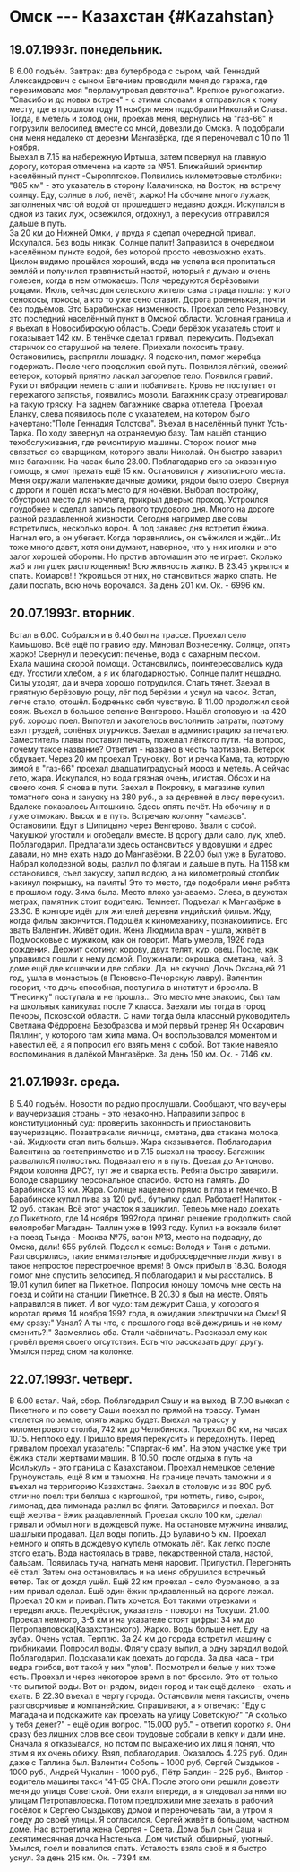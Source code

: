 # Омск --- Казахстан {#Kazahstan} 

## 19.07.1993г. понедельник.

   В 6.00 подъём. Завтрак: два бутерброда с сыром, чай. Геннадий Александрович с сыном Евгением проводили меня до гаража, где перезимовала моя "перламутровая девяточка". Крепкое рукопожатие. 
   "Спасибо и до новых встреч" - с этими словами я отправился к тому месту, где в прошлом году 11 ноября меня подобрали Николай и Слава. Тогда, в метель и холод они, проехав меня, вернулись на "газ-66" и погрузили велосипед вместе со мной, довезли до Омска. А подобрали они меня недалеко от деревни Мангазёрка, где я переночевал с 10 по 11 ноября.  
    Выехал в 7.15 на набережную Иртыша, затем повернул на главную дорогу, которая отмечена на карте за №51. Ближайший ориентир населённый пункт -Сыропятское. Появились километровые столбики: "885 км" - это указатель в сторону Калачинска, на Восток, на встречу солнцу. Еду, солнце в лоб, печёт, жарко! 
   На обочине много лужаек, заполненых чистой водой  от прошедшего недавно дождя. Искупался в одной из таких луж, освежился, отдохнул, а перекусив отправился дальше в путь.  
   За 20 км до Нижней Омки, у пруда я сделал очередной привал. Искупался. Без воды никак. Солнце палит! Заправился в очередном населённом пункте водой, без которой просто невозможно ехать.
   Циклон видимо прошёлся хороший, вода не успела вся пропитаться землёй и получился травянистый настой, который я думаю и очень полезен, когда в нем отмокаешь.
    Поля чередуются берёзовыми рощами. 
   Июль, сейчас для сельского жителя сама страда пошла: у кого сенокосы, покосы, а кто то уже сено ставит. Дорога ровненькая, почти без подъёмов. Это Барабинская низменность. Проехал село Резановку, это последний населённый пункт в Омской области. Условная граница и я въехал в Новосибирскую область. Среди берёзок указатель стоит и показывает  142 км. В тенёчке сделал привал, перекусить. 
    Подъехал старичок со старушкой на телеге. Приехали покосить траву. Остановились, распрягли лошадку. Я подскочил, помог жеребца подержать. После чего продолжил свой путь. 
  Появился лёгкий, свежий ветерок, который приятно ласкал загорелое тело. Появился гравий. Руки от вибрации неметь стали и побаливать. Кровь не поступает от пережатого запястья, появились мозоли. Багажник сразу отреагировал на такую тряску. На заднем багажнике сварка отлетела.
   Проехал Еланку, слева появилось поле с указателем, на котором было начертано:"Поле Геннадия Толстова".
   Въехал в населённый пункт Усть-Тарка. По ходу завернул на охраняемую базу. Там нашёл станцию техобслуживания, где ремонтирую машины. Сторож помог мне связаться со сварщиком, которого звали Николай. Он быстро заварил мне багажник. На часах было 23.00. Поблагодарив его за оказанную помощь, я смог прехать ещё 15 км. 
   Остановился у живописного места. Меня окружали маленькие дачные домики, рядом было озеро. Свернул с дороги и пошёл искать место для ночёвки. Выбрал постройку, обустроил место для ночлега, прикрыл дверью проход. Устроился поудобнее и сделал запись первого трудового дня. Много на дороге разной раздавленной живности. Сегодня например две совы встретились, несколько ворон. А под занавес дня встретил ёжика. Нагнал его, а он убегает. Когда поравнялись, он съёжился и ждёт...Их тоже много давят, хотя они думают, наверное, что у них иголки и это залог хорошей обороны. Но против автомашин это не играет. Сколько жаб и лягушек расплющенных! Всю живность жалко. 
   В 23.45 укрылся и спать. Комаров!!! Укроишься от них, но становиться жарко спать. Не дали поспать, всю ночь ворочался.
   За день 201 км. Ок. - 6996 км.

## 20.07.1993г. вторник.

Встал в 6.00. Собрался и в 6.40 был на трассе. Проехал село Камышово. Всё ещё по гравию еду. Миновал Вознесенку. Солнце, опять жарко! Свернул и перекусил: печенье, вода с сахарным песком.  
   Ехала машина скорой помощи. Остановились, поинтересовались куда еду. Угостили хлебом, а я их благодарностью. 
   Солнце палит нещадно. Силы уходят, да и вчера хорошо потрудился. Спать тянет. Заехал в приятную берёзовую рощу, лёг под берёзки и уснул на часок. 
   Встал, легче стало, отошёл. Бодренько себя чувствую.
  В 11.00 продолжил свой вояж. Въехал в большое селение Венгерово. Нашёл столовую и на 420 руб. хорошо поел. Выпотел и захотелось восполнить затраты, поэтому взял груздей, солёных огурчиков. 
  Заехал в администрацию за печатью. Заместитель главы поставил печать, пожелал лёгкого пути. На вопрос, почему такое название? Ответил - названо в честь партизана.
     Ветерок обдувает. Через 20 км проехал Труновку. Вот и речка Кама, та, которую зимой в "газ-66" проехал двадцатиградусный мороз и метель. А сейчас лето, жара. Искупался, но вода грязная очень, илистая. Обсох и на своего коня. Я снова в пути.
   Заехал в Покровку, в магазине купил томатного сока и закуску на 380 руб., а за деревней в лесу перекусил.
   Вдалеке показалось Антошкино. Здесь опять печёт. На обочину и в луже отмокаю. Высох и в путь. Встречаю колонну "камазов". Остановили. Едут в Шипицыно через Венгерово. Звали с собой. Чакушкой угостили и отобедали вместе. В дорогу дали сало, лук, хлеб. Поблагодарил. Предлагали здесь остановиться у вдовушки и адрес давали, но мне ехать надо до Мангазёрки. 
  В 22.00 был уже в Булатово. Набрал колодезной воды, разлил по флягам и дальше в путь. На 1158 км остановился, съел закуску, запил водою, а на километровый столбик накинул покрышку, на память! Это то место, где подобрали меня ребята в прошлом году. Зима была. Место плохо узнаваемо. Слева, в двухстах метрах, памятник стоит водителю.
    Темнеет. Подъехал к Мангазёрке в 23.30. В конторе идёт для жителей деревни индийский фильм. Жду, когда фильм закончится. Подошёл к киномеханику, познакомились. Его звать Валентин. Живёт один. Жена Людмила врач - ушла, живёт в Подмосковье с мужиком, как он говорит. Мать умерла, 1926 года рождения. Держит скотину: корову, двух телят, кур, овец. После, как управился пошли к нему домой.
   Поужинали: окрошка, сметана, чай. В доме ещё две кошечки и две собаки. Да, не скучно! Дочь Оксана,ей 21 год, ушла в монастырь (в Псковско-Печорскую лавру). Валентин говорит, что дочь способная, поступила в институт и бросила. В "Гнесинку" поступала и не прошла... Это место мне знакомо, был там на школьных каникулах после 7 класса. Заехали мы тогда в город Печоры, Псковской области. С нами тогда была классный руководитель Светлана Фёдоровна Безобразова и мой первый тренер Ян Оскарович Пяллинг, у которого там жила мама. Он воспользовался моментом и навестил её, а я попросил его взять меня с собой. Вот такие навеяло воспоминания в далёкой Мангазёрке. 
   За день 150 км. Ок. - 7146 км.

## 21.07.1993г. среда.

В 5.40 подъём. Новости по радио прослушали. Сообщают, что ваучеры и ваучеризация страны - это незаконно. Направили запрос в конституционный суд: проверить законность и приостановить ваучеризацию.
  Позавтракали: яичница, сметана, два стакана молока, чай. Жидкости стал пить больше. Жара сказывается. Поблагодарил Валентина за гостеприимство и в 7.15 выехал на трассу. Багажник развалилсЯ полностью. Подвязал его и в путь.
    Доехал до Антоново. Рядом колонна ДРСУ, тут же и сварка есть. Ребята быстро заварили. Володе сварщику персональное спасибо. Фото на память. До Барабинска 13 км.
  Жара. Солнце нацелено прямо в глаз и темечко. В Барабинске купил пива за 120 руб., бутылку сдал. Работает! Напиток - 12 руб. стакан.
 Всё этот участок я зациклил. Теперь мне надо доехать до Пикетного, где 14 ноября 1992года принял решение продолжить свой велопробег Магадан- Таллин уже в 1993 году. Купил на вокзале билет на поезд Тында - Москва №75, вагон №13, место на подсадку, до Омска, дали! 655 рублей.
   Подсел к семье: Володя и Таня с детьми. Разговорились, такие внимательные и добросердечные люди живут в такое непростое перестроечное время! В Омск прибыл в 18.30. Володя помог мне спустить велосипед. Я поблагодарил и мы расстались. 
   В 19.01 купил билет на Пикетное. Попросил юношу помочь мне сесть на поезд и сойти на станции Пикетное. В 20.30 я был на месте. Опять направился в пикет. И вот чудо: там дежурит Саша, у которого я коротал время 14 ноября 1992 года, в ожидании электрички на Омск! Я ему сразу:" Узнал? А ты что, с прошлого года всё дежуришь и не кому сменить?!"
Засмеялись оба. Стали чаёвничать. Рассказал ему как провёл время своего отсутствия. Есть что рассказать друг другу. Умылся перед сном на колонке.

## 22.07.1993г. четверг. 

В 6.00 встал.  Чай, сбор. Поблагодарил Сашу и на выход. В 7.00 выехал с Пикетного и по совету Саши поехал по прямой на трассу. Туман стелется по земле, опять жарко будет. 
 Выехал на трассу у километрового столба, 742 км до Челябинска.
   Проехал 60 км, на часах 10.15. Неплохо еду. Пришло время перекусить и передохнуть. Перед привалом проехал указатель: "Спартак-6 км". На этом участке уже три ёжика стали жертвами машин.
  В 10.50, после отдыха в путь на Исилькуль - это граница с Казахстаном. 
  Проехал немецкое селение Грунфунсталь, ещё 8 км и таможня. 
   На границе печать таможни и я въехал на территорию Казахстана. Заехал в столовую и за 800 руб. отлично поел: три беляша с картошкой, три котлеты, пиво, сырок, лимонад, два лимонада разлил во фляги.
   Затоварился и поехал. Вот ещё жертва - ёжик раздавленный. Проехал около 100 км, сделал привал и обмыл ноги в дождевой луже. На остановке мужчина инвалид шашлыки продавал. Дал воды попить. 
  До Булавино 5 км. Проехал немного и опять в дождевую купель отмокать лёг. Как легко после этого ехать. Вода настоялась в траве, лекарственной стала, настой, бальзам.
  Появилась туча, нагнать меня наровит. Припустил. Перегонять её стал! Затем она остановилась и на меня обрушился встречный ветер. Так от дождя ушёл.
  Ещё 22 км проехал - село Фурманово, а за ним привал сделал. Ещё один ёжик придавленный на дороге лежал.
  Проехал 20 км и привал. Пить хочется. Вот такими отрезками и передвигаюсь. 
  Перекрёсток, указатель - поворот на Токуши.
  21.00. Проехал немного, 3-5 км и на указателе стоят цифры: 34 км до Петропавловска(Казахстанского). Жарко. Воды больше нет.  Еду на зубах. Очень устал. Терплю.
  За 24 км до города встретил машину с грибниками.
Попросил воды. Флягу сразу выпил, а одну зарядил водой. Поблагодарил. Подсказали как доехать до города. За два часа - три ведра грибов, вот такой у них "улов". Посмотрел и белые у них тоже есть.
   Проехал и через некоторое время в пот бросило. Это от только что выпитой воды.
  Вот он рядом, виден город и так ещё далеко - ехать и ехать. В 22.30 въехал в черту города.
  Остановили меня таксисты, очень разговорчивые и компанейские. Спрашивают, а я отвечаю: "Еду с Магадана и подскажите как проехать на улицу Советскую?"
 "А сколько у тебя денег?" - ещё один вопрос.
"15.000 руб." - ответил коротко я.
 Они сразу без лишних слов все свои трудовые собрали в кепку и дали мне. Сначала я отказывался, но потом по выражению их лиц я понял, что этим я их очень обижу. Взял, поблагодарил. Оказалось 4.225 руб. Один даже с Таллина был. Валентин Соболь - 1000 руб, Сергей Сыздыков - 1000 руб., Андрей Чукалин - 1000 руб., Пётр Балдин - 225 руб., Виктор - водитель машины такси "41-65 СКА.
   После этого они решили довезти меня до улицы Советской. Они ехали впереди, а я следовал за ними по улицам Петропавловска. Потом предложили мне заехать в рабочий посёлок к Сергею Сыздыкову домой и переночевать там, а утром я поеду до своей улицы. Я согласился.
    Сергей живёт в большом, частном доме. Нас встретила жена Сергея - Света. Дома был сын Саша и десятимесячная дочка Настенька. Дом чистый, обширный, уютный. Умылся, поел и повалился спать. Усталость взяла своё и я быстро уснул.
  За день 215 км. Ок. - 7394 км.
 
